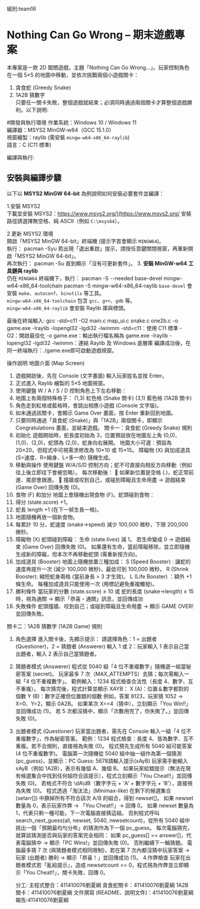 組別:team16
# Nothing Can Go Wrong – 期末遊戲專案
本專案是一款 2D 闖關遊戲，主題「Nothing Can Go Wrong…」。玩家控制角色在一個 5×5 的地圖中移動，並依次挑戰兩個小遊戲關卡：  
1. 貪食蛇 (Greedy Snake) 
2. 1A2B 猜數字  
只要任一關卡失敗，整個遊戲就結束；必須同時通過兩個關卡才算整個遊戲勝利。以下說明:

#開發與執行環境
作業系統：Windows 10 / Windows 11  
編譯器：MSYS2 MinGW-w64（GCC 15.1.0）  
視窗繪製：raylib (需安裝 `mingw-w64-x86_64-raylib`)  
語言：C (C11 標準)  

編譯與執行:
## 安裝與編譯步驟

以下以 **MSYS2 MinGW 64-bit** 為例說明如何安裝必要套件並編譯：

1.安裝 MSYS2  
   下載並安裝 MSYS2：https://www.msys2.org/](https://www.msys2.org/ 
   安裝路徑請選擇無空格、純 ASCII（例如 `C:\msys64`）。  

2.更新 MSYS2 環境  
   開啟「MSYS2 MinGW 64-bit」終端機 (提示字首會顯示 `MINGW64`)。  
   執行：
     pacman -Syu
     若出現「退出重啟」提示，請按任意鍵關閉視窗，再重新開啟「MSYS2 MinGW 64-bit」。  
    再次執行：
     pacman -Su
     直到顯示「沒有可更新套件」。
3. **安裝 MinGW-w64 工具鏈與 raylib**  
   仍在 `MINGW64` 終端機下，執行：
pacman -S --needed base-devel mingw-w64-x86_64-toolchain
pacman -S mingw-w64-x86_64-raylib
`base-devel` 會安裝 `make`、`autoconf`、`binutils` 等工具。  
`mingw-w64-x86_64-toolchain` 包含 `gcc`、`g++`、`gdb` 等。  
`mingw-w64-x86_64-raylib` 會安裝 Raylib 庫與標頭。

最後在終端輸入: gcc -std=c11 -O2 main.c map_ui.c snake.c one2b.c -o game.exe -lraylib -lopengl32 -lgdi32 -lwinmm
-std=c11：使用 C11 標準
-O2：開啟最佳化
-o game.exe：輸出執行檔名稱為 game.exe
-lraylib -lopengl32 -lgdi32 -lwinmm：連結 Raylib 及 Windows 底層庫
編譯成功後，在同一終端執行：./game.exe即可啟動遊戲視窗。

操作說明
地圖介面 (Map Screen)
1.	遊戲開啟後，先在 Console (文字畫面) 輸入玩家姓名並按 Enter。
2.	正式進入 Raylib 繪製的 5×5 地圖視窗。
3.	使用鍵盤 W / A / S / D 控制角色上下左右移動：
4.	地圖上有兩個特殊格子：
(1,3) 紅色格 (Snake 關卡)
(3,1) 藍色格 (1A2B 關卡)
5.	角色走到紅格或藍格時，會跳出相應小遊戲 (Console 文字版)。
6.	如未通過該關卡，會顯示 Game Over 畫面，按 Enter 重新回到地圖。
7.	只要同時通過「貪食蛇 (Snake)」與「1A2B」兩個關卡，即顯示 Congratulations 畫面，並結束遊戲。
關卡一：貪食蛇 (Greedy Snake) 規則
1.	初始化
遊戲開始時，蛇長度初始為 3，位置預設放在地圖左上角 (0,0)、(1,0)、(2,0)，蛇頭為 (2,0)，蛇身向右展開。
地圖大小可選：預設為 20×20，但程式中可視需求修改為 10×10 或 15×15。
障礙物 (X) 與加成道具 (S=速度、R=縮身、L=多一命) 隨機生成。
2.	移動與操作
使用鍵盤 W/A/S/D 控制方向；蛇不可直接向相反方向移動（例如往上後立即往下會被忽略）。
每次移動後：
	如果新位置是空格 (.)，蛇正常前進、尾部會跟進。
	撞牆或咬到自己，或碰到障礙且生命用盡 → 遊戲結束 (Game Over) 回傳失敗 (0)。
3.	食物 (F) 和加分
地圖上會隨機出現食物 (F)。蛇頭碰到食物：
1.	得分 (state.score) +1。
2.	蛇長 length +1 (在下一帧生長一格)。
3.	地圖隨機再放一個新食物。
4.	每累計 10 分，蛇速度 (snake->speed) 減少 100,000 微秒，下限 200,000 微秒。
4.	障礙物 (X)
蛇頭碰到障礙：
生命 (state.lives) 減 1。
若生命變成 0 → 遊戲結束 (Game Over) 回傳失敗 (0)。
如果還有生命，當前障礙移除，並立即隨機生成新的障礙，但本次不再移動蛇頭 (需重新按方向)。
5.	加成道具 (Booster)
地圖上隨機放置三種加成：
S (Speed Booster) : 讓蛇的速度再提升一次 (減少 100,000 微秒)，最低可到 100,000 微秒。
R (Shrink Booster): 縮短蛇身兩格 (當前身長 > 3 才生效)。
L (Life Booster) ：額外 +1 條生命。
每種加成道具只能使用一次 (用標記避免重複觸發)。
6.	勝利條件
當玩家的分數 (state.score) ≥ 10 或 蛇的長度 (snake->length) ≥ 15 時，視為通關 → 顯示「恭喜・通關」訊息，並回傳成功 
7.	失敗條件
蛇頭撞牆、咬到自己；或碰到障礙且生命用盡 → 顯示 GAME OVER! 並回傳失敗。

關卡二：1A2B 猜數字 (1A2B Game) 規則
1.	角色選擇
進入關卡後，先顯示提示：
請選擇角色：1 = 出題者 (Questioner)，2 = 猜題者 (Answerer)
輸入 1 或 2：玩家輸入 1 表示自己當出題者，輸入 2 表示自己當猜題者。
2.	猜題者模式 (Answerer)
程式從 5040 組「4 位不重複數字」隨機選一組當秘密答案 (secret)。
玩家最多 7 次（MAX_ATTEMPTS）去猜；每次需輸入一組「4 位不重複數字」。
範例輸入：1234
程式檢查合法性（長度 4、數字、互不重複）。
每次猜完後，程式計算並顯示 XAYB：
X (A)：位置＆數字都對的個數
Y (B)：數字正確但位置錯的個數
例如，答案 8123，玩家猜 1052 → X=0、Y=2，顯示 0A2B。
如果某次 X==4（猜中），立刻顯示「You Win!!」並回傳成功 (1)。
若 5 次都沒猜中，顯示「次數用完了，你失敗了。」並回傳失敗 (0)。
3.	出題者模式 (Questioner)
玩家當出題者，需先在 Console 輸入一組「4 位不重複數字」，作為秘密答案。
範例：1234
程式檢查：長度 4、皆為數字、互不重複。若不合規則，直接視為失敗 (0)。
程式預先生成所有 5040 組可能答案 (4 位不重複數字)。
電腦第一次隨機從 5040 組中抽一組作為第一個猜測 (pc_guess)，並顯示：PC Guess: 5678請輸入提示(xAyB) 
玩家需手動輸入 xAyB（例如 1A2B），表示有幾個 A、幾個 B。
如果玩家給錯提示（無法在現有候選集合中找到任何組符合該提示），程式立刻顯示「You Cheat!!」並回傳失敗 (0)。
若格式不符合 \dA\dB（數字字元 + 'A' + 數字字元 + 'B'），直接視為失敗 (0)。
程式透過「淘汰法」(Minimax-like) 在剩下的候選集合 (setarr[]) 中篩掉所有不符合該次 A/B 的組合，得到 newset[]。
如果 newset 數量為 0，表示玩家作弊 → 「You Cheat!!」→ 回傳 0。
如果 newset 數量為 1，代表只剩一種可能，下一次電腦直接猜這組。
否則程式呼叫 search_next_guess(all, newset, 5040, newsetcount)，從所有 5040 組中挑出一個「預期最均勻分布」的猜測作為下一個 pc_guess。
每次電腦猜完，就算該猜測是否與玩家的答案完全相同：
如果 pc_guess[] == answer[]，代表電腦猜中 → 顯示「PC Wins!」並回傳失敗 (0)。
否則繼續下一輪猜題。
電腦最多猜 7 次 (與猜題者模式相同限制)，若在第 7 次內都沒猜中玩家答案 → 玩家 (出題者) 勝利 → 顯示「恭喜！」並回傳成功 (1)。
4.作弊檢查
玩家在出題者模式若「亂給提示」，造成 newsetcount == 0，程式視為作弊並立即顯示「You Cheat!!」，關卡失敗、回傳 0。

	  分工:
主程式整合：411410076劉夏綱
貪食蛇關卡：411410076劉夏綱
1A2B 關卡：411410076劉夏綱
文件撰寫 (README、說明文件)：411410076劉夏綱
報告:411410076劉夏綱

